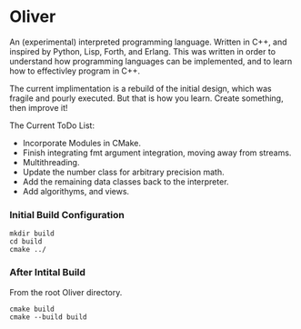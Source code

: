 # Oliver
An (experimental) interpreted programming language. Written in C++, and inspired by Python, Lisp, Forth, and Erlang. This was written in order to understand how programming languages can be implemented, and to learn how to effectivley program in C++.

The current implimentation is a rebuild of the initial design, which was fragile and pourly executed.  But that is how you learn.  Create something, then improve it!

The Current ToDo List:
- Incorporate Modules in CMake.
- Finish integrating fmt argument integration, moving away from streams.
- Multithreading.
- Update the number class for arbitrary precision math.
- Add the remaining data classes back to the interpreter.
- Add algorithyms, and views.  

### Initial Build Configuration
```
mkdir build 
cd build
cmake ../
```
### After Intital Build
From the root Oliver directory.
```
cmake build
cmake --build build
```
